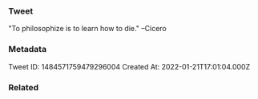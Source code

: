 ### Tweet
"To philosophize is to learn how to die." –Cicero

### Metadata
Tweet ID: 1484571759479296004
Created At: 2022-01-21T17:01:04.000Z

### Related

